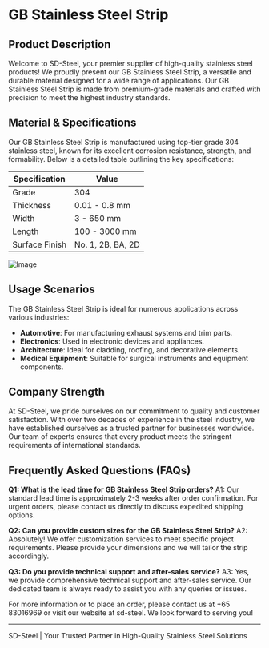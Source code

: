 # GB Stainless Steel Strip

## Product Description
Welcome to SD-Steel, your premier supplier of high-quality stainless steel products! We proudly present our GB Stainless Steel Strip, a versatile and durable material designed for a wide range of applications. Our GB Stainless Steel Strip is made from premium-grade materials and crafted with precision to meet the highest industry standards.

## Material & Specifications
Our GB Stainless Steel Strip is manufactured using top-tier grade 304 stainless steel, known for its excellent corrosion resistance, strength, and formability. Below is a detailed table outlining the key specifications:

| Specification | Value |
|---------------|-------|
| Grade         | 304   |
| Thickness     | 0.01 - 0.8 mm |
| Width         | 3 - 650 mm    |
| Length        | 100 - 3000 mm |
| Surface Finish| No. 1, 2B, BA, 2D |

![Image](https://github.com/user-attachments/assets/2567258e-e124-4816-932d-1809bd27ef0b)

## Usage Scenarios
The GB Stainless Steel Strip is ideal for numerous applications across various industries:
- **Automotive**: For manufacturing exhaust systems and trim parts.
- **Electronics**: Used in electronic devices and appliances.
- **Architecture**: Ideal for cladding, roofing, and decorative elements.
- **Medical Equipment**: Suitable for surgical instruments and equipment components.

## Company Strength
At SD-Steel, we pride ourselves on our commitment to quality and customer satisfaction. With over two decades of experience in the steel industry, we have established ourselves as a trusted partner for businesses worldwide. Our team of experts ensures that every product meets the stringent requirements of international standards.

## Frequently Asked Questions (FAQs)
**Q1: What is the lead time for GB Stainless Steel Strip orders?**
A1: Our standard lead time is approximately 2-3 weeks after order confirmation. For urgent orders, please contact us directly to discuss expedited shipping options.

**Q2: Can you provide custom sizes for the GB Stainless Steel Strip?**
A2: Absolutely! We offer customization services to meet specific project requirements. Please provide your dimensions and we will tailor the strip accordingly.

**Q3: Do you provide technical support and after-sales service?**
A3: Yes, we provide comprehensive technical support and after-sales service. Our dedicated team is always ready to assist you with any queries or issues.

For more information or to place an order, please contact us at +65 83016969 or visit our website at  sd-steel. We look forward to serving you!

---

SD-Steel | Your Trusted Partner in High-Quality Stainless Steel Solutions